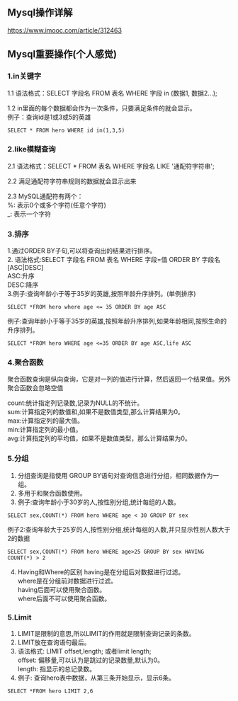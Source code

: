 ## Mysql操作详解
https://www.imooc.com/article/312463

## Mysql重要操作(个人感觉)
### 1.in关键字
1.1 语法格式：SELECT 字段名 FROM 表名 WHERE 字段 in (数据1, 数据2...);  

1.2 in里面的每个数据都会作为一次条件，只要满足条件的就会显示。  
例子：查询id是1或3或5的英雄
```
SELECT * FROM hero WHERE id in(1,3,5)
```
### 2.like模糊查询
2.1 语法格式：SELECT * FROM 表名 WHERE 字段名 LIKE '通配符字符串';  

2.2 满足通配符字符串规则的数据就会显示出来  

2.3 MySQL通配符有两个：  
 %: 表示0个或多个字符(任意个字符)  
 _: 表示一个字符  

### 3.排序
1.通过ORDER BY子句,可以将查询出的结果进行排序。  
2. 语法格式:SELECT 字段名 FROM 表名 WHERE 字段=值 ORDER BY 字段名 [ASC|DESC]   
ASC:升序  
DESC:降序  
3.例子:查询年龄小于等于35岁的英雄,按照年龄升序排列。(单例排序)    
```
SELECT *FROM hero where age <= 35 ORDER BY age ASC
```
例子:查询年龄小于等于35岁的英雄,按照年龄升序排列,如果年龄相同,按照生命的升序排列。
```
SELECT *FROM hero WHERE age <=35 ORDER BY age ASC,life ASC
```
### 4.聚合函数
聚合函数查询是纵向查询，它是对一列的值进行计算，然后返回一个结果值。另外聚合函数会忽略空值

count:统计指定列记录数,记录为NULL的不统计。  
sum:计算指定列的数值和,如果不是数值类型,那么计算结果为0。    
max:计算指定列的最大值。  
min:计算指定列的最小值。  
avg:计算指定列的平均值，如果不是数值类型，那么计算结果为0。  

### 5.分组
1. 分组查询是指使用 GROUP BY语句对查询信息进行分组，相同数据作为一组。
2. 多用于和聚合函数使用。  
3. 例子:查询年龄小于30岁的人,按性别分组,统计每组的人数。
```
SELECT sex,COUNT(*) FROM hero WHERE age < 30 GROUP BY sex  
```
例子2:查询年龄大于25岁的人,按性别分组,统计每组的人数,并只显示性别人数大于2的数据
```
SELECT sex,COUNT(*) FROM hero WHERE age>25 GROUP BY sex HAVING COUNT(*) > 2
```
4. Having和Where的区别
having是在分组后对数据进行过滤。  
where是在分组前对数据进行过滤。  
having后面可以使用聚合函数。  
where后面不可以使用聚合函数。  

### 5.Limit
1. LIMIT是限制的意思,所以LIMIT的作用就是限制查询记录的条数。  
2. LIMIT放在查询语句最后。  
3. 语法格式:
LIMIT offset,length; 或者limit length;  
offset: 偏移量,可以认为是跳过的记录数量,默认为0。  
length: 指显示的总记录数。  
4. 例子: 查询hero表中数据，从第三条开始显示，显示6条。  
```
SELECT *FROM hero LIMIT 2,6
```





